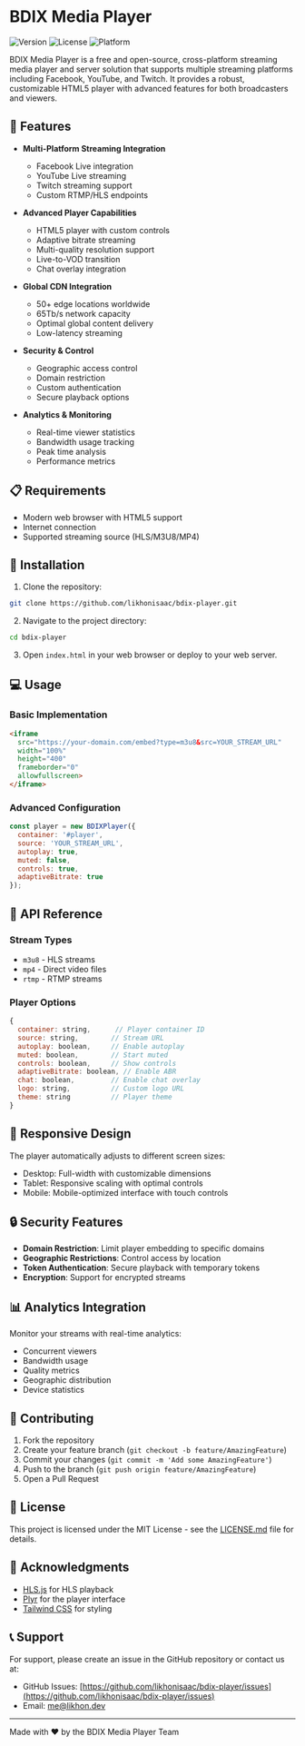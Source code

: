 # BDIX Media Player

![Version](https://img.shields.io/badge/version-1.0.0-blue.svg)
![License](https://img.shields.io/badge/license-MIT-green.svg)
![Platform](https://img.shields.io/badge/platform-cross--platform-lightgrey.svg)

BDIX Media Player is a free and open-source, cross-platform streaming media player and server solution that supports multiple streaming platforms including Facebook, YouTube, and Twitch. It provides a robust, customizable HTML5 player with advanced features for both broadcasters and viewers.

## 🚀 Features

- **Multi-Platform Streaming Integration**
  - Facebook Live integration
  - YouTube Live streaming
  - Twitch streaming support
  - Custom RTMP/HLS endpoints

- **Advanced Player Capabilities**
  - HTML5 player with custom controls
  - Adaptive bitrate streaming
  - Multi-quality resolution support
  - Live-to-VOD transition
  - Chat overlay integration

- **Global CDN Integration**
  - 50+ edge locations worldwide
  - 65Tb/s network capacity
  - Optimal global content delivery
  - Low-latency streaming

- **Security & Control**
  - Geographic access control
  - Domain restriction
  - Custom authentication
  - Secure playback options

- **Analytics & Monitoring**
  - Real-time viewer statistics
  - Bandwidth usage tracking
  - Peak time analysis
  - Performance metrics

## 📋 Requirements

- Modern web browser with HTML5 support
- Internet connection
- Supported streaming source (HLS/M3U8/MP4)

## 🔧 Installation

1. Clone the repository:
```bash
git clone https://github.com/likhonisaac/bdix-player.git
```

2. Navigate to the project directory:
```bash
cd bdix-player
```

3. Open `index.html` in your web browser or deploy to your web server.

## 💻 Usage

### Basic Implementation

```html
<iframe 
  src="https://your-domain.com/embed?type=m3u8&src=YOUR_STREAM_URL" 
  width="100%" 
  height="400" 
  frameborder="0" 
  allowfullscreen>
</iframe>
```

### Advanced Configuration

```javascript
const player = new BDIXPlayer({
  container: '#player',
  source: 'YOUR_STREAM_URL',
  autoplay: true,
  muted: false,
  controls: true,
  adaptiveBitrate: true
});
```

## 🔌 API Reference

### Stream Types
- `m3u8` - HLS streams
- `mp4` - Direct video files
- `rtmp` - RTMP streams

### Player Options
```javascript
{
  container: string,      // Player container ID
  source: string,        // Stream URL
  autoplay: boolean,     // Enable autoplay
  muted: boolean,        // Start muted
  controls: boolean,     // Show controls
  adaptiveBitrate: boolean, // Enable ABR
  chat: boolean,         // Enable chat overlay
  logo: string,          // Custom logo URL
  theme: string          // Player theme
}
```

## 📱 Responsive Design

The player automatically adjusts to different screen sizes:
- Desktop: Full-width with customizable dimensions
- Tablet: Responsive scaling with optimal controls
- Mobile: Mobile-optimized interface with touch controls

## 🔒 Security Features

- **Domain Restriction**: Limit player embedding to specific domains
- **Geographic Restrictions**: Control access by location
- **Token Authentication**: Secure playback with temporary tokens
- **Encryption**: Support for encrypted streams

## 📊 Analytics Integration

Monitor your streams with real-time analytics:
- Concurrent viewers
- Bandwidth usage
- Quality metrics
- Geographic distribution
- Device statistics

## 🤝 Contributing

1. Fork the repository
2. Create your feature branch (`git checkout -b feature/AmazingFeature`)
3. Commit your changes (`git commit -m 'Add some AmazingFeature'`)
4. Push to the branch (`git push origin feature/AmazingFeature`)
5. Open a Pull Request

## 📝 License

This project is licensed under the MIT License - see the [LICENSE.md](LICENSE.md) file for details.

## 🙏 Acknowledgments

- [HLS.js](https://github.com/video-dev/hls.js/) for HLS playback
- [Plyr](https://github.com/sampotts/plyr) for the player interface
- [Tailwind CSS](https://tailwindcss.com/) for styling

## 📞 Support

For support, please create an issue in the GitHub repository or contact us at:
- GitHub Issues: [https://github.com/likhonisaac/bdix-player/issues](https://github.com/likhonisaac/bdix-player/issues)
- Email: me@likhon.dev

---

Made with ❤️ by the BDIX Media Player Team
